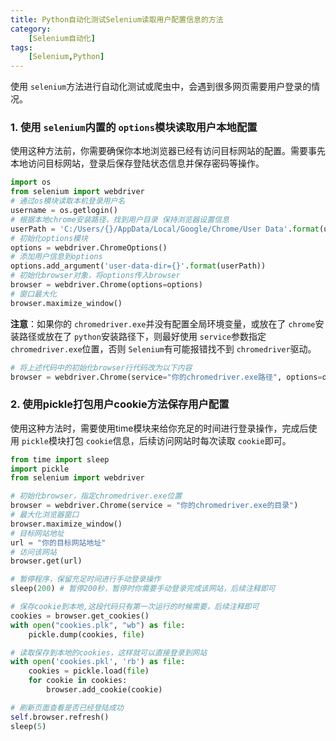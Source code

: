```yaml
---
title: Python自动化测试Selenium读取用户配置信息的方法
category: 
    [Selenium自动化]
tags:
    [Selenium,Python]
---
```

使用 `selenium`方法进行自动化测试或爬虫中，会遇到很多网页需要用户登录的情况。

### 1. 使用 `selenium`内置的 `options`模块读取用户本地配置

使用这种方法前，你需要确保你本地浏览器已经有访问目标网站的配置。需要事先本地访问目标网站，登录后保存登陆状态信息并保存密码等操作。

```python
import os
from selenium import webdriver
# 通过os模块读取本机登录用户名
username = os.getlogin()
# 根据本地chrome安装路径，找到用户目录 保持浏览器设置信息
userPath = 'C:/Users/{}/AppData/Local/Google/Chrome/User Data'.format(username)
# 初始化options模块
options = webdriver.ChromeOptions()
# 添加用户信息到options
options.add_argument('user-data-dir={}'.format(userPath))
# 初始化browser对象，将options传入browser
browser = webdriver.Chrome(options=options)
# 窗口最大化
browser.maximize_window()
```

**注意**：如果你的 `chromedriver.exe`并没有配置全局环境变量，或放在了 `chrome`安装路径或放在了 `python`安装路径下，则最好使用 `service`参数指定 `chromedriver.exe`位置，否则 `Selenium`有可能报错找不到 `chromedriver`驱动。

```python
# 将上述代码中的初始化browser行代码改为以下内容
browser = webdriver.Chrome(service="你的chromedriver.exe路径", options=options)
```

### 2. 使用pickle打包用户cookie方法保存用户配置

使用这种方法时，需要使用time模块来给你充足的时间进行登录操作，完成后使用 `pickle`模块打包 `cookie`信息，后续访问网站时每次读取 `cookie`即可。

```python
from time import sleep
import pickle
from selenium import webdriver

# 初始化browser，指定chromedriver.exe位置
browser = webdriver.Chrome(service = "你的chromedriver.exe的目录")
# 最大化浏览器窗口
browser.maximize_window()
# 目标网站地址
url = "你的目标网站地址"
# 访问该网站
browser.get(url)

# 暂停程序，保留充足时间进行手动登录操作
sleep(200) # 暂停200秒，暂停时你需要手动登录完成该网站，后续注释即可

# 保存cookie到本地,这段代码只有第一次运行的时候需要，后续注释即可
cookies = browser.get_cookies()
with open("cookies.plk", "wb") as file:
    pickle.dump(cookies, file)

# 读取保存到本地的cookies，这样就可以直接登录到网站
with open('cookies.pkl', 'rb') as file:
    cookies = pickle.load(file)
    for cookie in cookies:
        browser.add_cookie(cookie)

# 刷新页面查看是否已经登陆成功
self.browser.refresh()
sleep(5)
```
